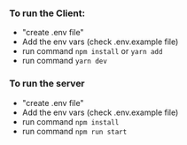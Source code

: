 ### To run the Client:

- "create .env file"
- Add the env vars (check .env.example file)
- run command `npm install` or `yarn add`
- run command `yarn dev`

### To run the server
- "create .env file"
- Add the env vars (check .env.example file)
- run command `npm install` 
- run command `npm run start`

